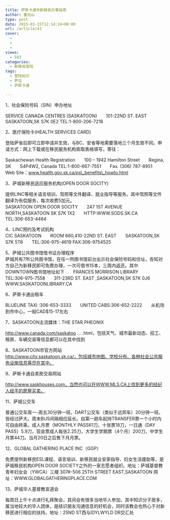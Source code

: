 ```yaml
---
title: 萨斯卡通市新移民办事指南
author: 童远山
type: post
date: 2015-03-15T12:14:24+00:00
url: /article/43
cover:
  - 
  - 
  - 
views:
  - 593
categories:
  - 新移民登陆
tags:
  - 登陆知识
  - 萨屯
  - 萨斯卡通

---
```

1、社会保险号码（SIN）申办地址

SERVICE CANADA CENTRES (SASKATOON)　　101-22ND ST. EAST　　SASKATOON,SK S7K 0E2 TEL:1-800-206-7218

2、医疗保险卡(HEALTH SERVICES CARD)

登陆萨省后即可立即申请并生效，与BC、安省等地需要落地三个月生效不同。申请方式：网上下载或在移民服务机构索取表格填写，寄往：

Saskachewan Health Registration　　100 &#8211; 1942 Hamilton Street　　Regina, SK　　S4P4W2, Canada TEL:1-800-667-7551　　Fax. (306) 787-8951　　Web Site：www.health.gov.sk.ca/ps\_benefits\_howto.html  
<!--more-->

  
3、萨城新移民适应服务机构(OPEN DOOR SOCITY)

提供LINC等相关语言培训、驾照等文件翻译、就业指导等服务。其中驾照等文件翻译为有偿服务，每次收费5加元。  
SASKATOON OPEN DOOR SOCITY　　247 1ST AVENUE NORTH,SASKATOON SK S7K 1X2　　HTTP:WWW.SODS.SK.CA　　TEL:306-653-4464

4、LINC预约及考试机构  
CIC SASKATOON　　ROOM 660,410-22ND ST. EAST　　SASKATOON,SK S7K 5T6　　TEL:306-975-4619 FAX:306-9754525

5、萨城公共图书馆借书证办理程序  
萨城共有7所公共图书馆，在任一所图书馆前台出示社会保险号码和住址，告知对方自己为新移民即可免费办理，一次可借书15本，三周内返还。其中DOWNTOWN图书馆地址如下　　FRANCES MORRISON LIBRARY　　TEL:306-975-7558　　311-23RD ST. EAST ,SASKATOON,SK S7K 0J6　　WWW.SASKATOONLIBRARY.CA

6、萨斯卡通出租车

BLUELINE TAXI :306-653-3333　　UNITED CABS:306-652-2222　　从机场到市中心，一般CAD$15-17左右

7、SASKATOON主流媒体：THE STAR PHEONIX

http://www.canada.com/saskatoo &#8230; .html，包括天气、城市最新动态、招工、租房、车辆交易等信息都可以在其中找到

8、SASKATOON市官方网站  
http://www.city.saskatoon.sk.ca/，包括城市地图、学校分布、各种社会公共服务设施信息等尽在其中。

9、萨斯卡通自卖房交易网站

http://www.saskhouses.com，当然也可以在WWW.MLS.CA上找到更多的经纪人经手的房屋买卖。

11、萨城公交车

普通公交车周一-周五30分钟一班，DART公交车（类似于远郊车）20分钟一班，皆经过萨大。周末BUS间隔相应延长。自第一趟车起持TRANSFER票一个小时内可自由转乘。成人月票（MONTHLY PASS61刀，十张票18刀，一日通（DAY PASS）5.9刀，现金票成人每张2.25刀，大学生学期票（4个月）200刀，中学生月票44刀。当月20日之后售下月月票。

12、GLOBAL GATHERING PLACE INC（GGP）

免费提供新移民ESL课程、语言培训、新移民就业安家指导、妇女生活援助等，是萨城移民机构OPEN DOOR SOCIETY之外的一家志愿者组织。地址：萨城基督教青年妇女会（YWCA）三楼 307#-506 25TH STREET EAST,SASKATOON 网址：WWW.GLOBALGATHERINGPLACE.COM

13、萨城华人基督教宣道会

每周日上午十点进行礼拜聚会，其间会有很多当地华人参加，其中知识分子居多，属当地较大的华人团体，是结识朋友沟通信息的好机会，同时该教会也热心于对新移民进行相应的扶持。地址：25ND ST西与IDYLWYLD DR交汇处